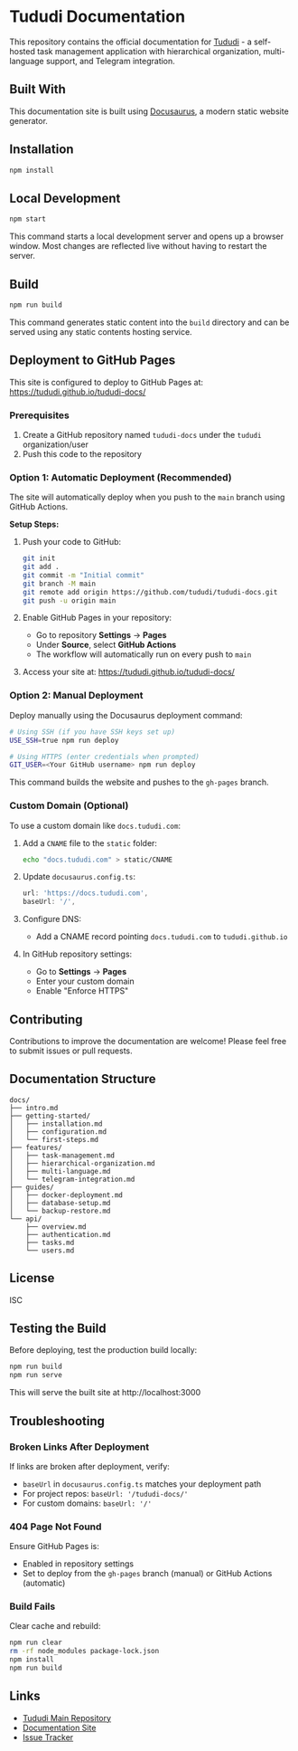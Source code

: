 # Tududi Documentation

This repository contains the official documentation for [Tududi](https://tududi.com) - a self-hosted task management application with hierarchical organization, multi-language support, and Telegram integration.

## Built With

This documentation site is built using [Docusaurus](https://docusaurus.io/), a modern static website generator.

## Installation

```bash
npm install
```

## Local Development

```bash
npm start
```

This command starts a local development server and opens up a browser window. Most changes are reflected live without having to restart the server.

## Build

```bash
npm run build
```

This command generates static content into the `build` directory and can be served using any static contents hosting service.

## Deployment to GitHub Pages

This site is configured to deploy to GitHub Pages at: https://tududi.github.io/tududi-docs/

### Prerequisites

1. Create a GitHub repository named `tududi-docs` under the `tududi` organization/user
2. Push this code to the repository

### Option 1: Automatic Deployment (Recommended)

The site will automatically deploy when you push to the `main` branch using GitHub Actions.

**Setup Steps:**

1. Push your code to GitHub:
   ```bash
   git init
   git add .
   git commit -m "Initial commit"
   git branch -M main
   git remote add origin https://github.com/tududi/tududi-docs.git
   git push -u origin main
   ```

2. Enable GitHub Pages in your repository:
   - Go to repository **Settings** → **Pages**
   - Under **Source**, select **GitHub Actions**
   - The workflow will automatically run on every push to `main`

3. Access your site at: https://tududi.github.io/tududi-docs/

### Option 2: Manual Deployment

Deploy manually using the Docusaurus deployment command:

```bash
# Using SSH (if you have SSH keys set up)
USE_SSH=true npm run deploy

# Using HTTPS (enter credentials when prompted)
GIT_USER=<Your GitHub username> npm run deploy
```

This command builds the website and pushes to the `gh-pages` branch.

### Custom Domain (Optional)

To use a custom domain like `docs.tududi.com`:

1. Add a `CNAME` file to the `static` folder:
   ```bash
   echo "docs.tududi.com" > static/CNAME
   ```

2. Update `docusaurus.config.ts`:
   ```typescript
   url: 'https://docs.tududi.com',
   baseUrl: '/',
   ```

3. Configure DNS:
   - Add a CNAME record pointing `docs.tududi.com` to `tududi.github.io`

4. In GitHub repository settings:
   - Go to **Settings** → **Pages**
   - Enter your custom domain
   - Enable "Enforce HTTPS"

## Contributing

Contributions to improve the documentation are welcome! Please feel free to submit issues or pull requests.

## Documentation Structure

```
docs/
├── intro.md
├── getting-started/
│   ├── installation.md
│   ├── configuration.md
│   └── first-steps.md
├── features/
│   ├── task-management.md
│   ├── hierarchical-organization.md
│   ├── multi-language.md
│   └── telegram-integration.md
├── guides/
│   ├── docker-deployment.md
│   ├── database-setup.md
│   └── backup-restore.md
└── api/
    ├── overview.md
    ├── authentication.md
    ├── tasks.md
    └── users.md
```

## License

ISC

## Testing the Build

Before deploying, test the production build locally:

```bash
npm run build
npm run serve
```

This will serve the built site at http://localhost:3000

## Troubleshooting

### Broken Links After Deployment

If links are broken after deployment, verify:
- `baseUrl` in `docusaurus.config.ts` matches your deployment path
- For project repos: `baseUrl: '/tududi-docs/'`
- For custom domains: `baseUrl: '/'`

### 404 Page Not Found

Ensure GitHub Pages is:
- Enabled in repository settings
- Set to deploy from the `gh-pages` branch (manual) or GitHub Actions (automatic)

### Build Fails

Clear cache and rebuild:
```bash
npm run clear
rm -rf node_modules package-lock.json
npm install
npm run build
```

## Links

- [Tududi Main Repository](https://github.com/tududi/tududi)
- [Documentation Site](https://tududi.github.io/tududi-docs/)
- [Issue Tracker](https://github.com/tududi/tududi/issues)
